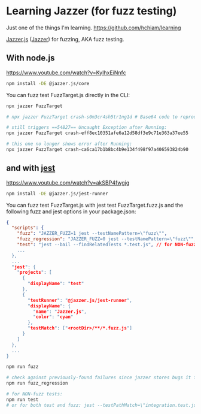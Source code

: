 # Learning Jazzer (for fuzz testing)

Just one of the things I'm learning. https://github.com/hchiam/learning

[Jazzer.js](https://github.com/CodeIntelligenceTesting/jazzer.js) ([Jazzer](https://github.com/CodeIntelligenceTesting/jazzer)) for fuzzing, AKA fuzz testing.

## With node.js

https://www.youtube.com/watch?v=KyIhxEiNnfc

```sh
npm install -DE @jazzer.js/core
```

You can fuzz test FuzzTarget.js directly in the CLI:

```sh
npx jazzer FuzzTarget
```

```sh
# npx jazzer FuzzTarget crash-s0m3cr4sh5tr1ng1d # Base64 code to reproduce a specific error

# still triggers ==54827== Uncaught Exception after Running:
npx jazzer FuzzTarget crash-eff8ec10351afe6a12d58df3e9c71e363a37ee55

# this one no longer shows error after Running:
npx jazzer FuzzTarget crash-ca6ca17b1b8bc4b9e134f498f97a406593824b90
```

## and with [jest](https://github.com/hchiam/learning-jest)

https://www.youtube.com/watch?v=akSBP4fwgjg

```sh
npm install -DE @jazzer.js/jest-runner
```

You can fuzz test FuzzTarget.js with jest test FuzzTarget.fuzz.js and the following fuzz and jest options in your package.json:

```json
{
  "scripts": {
    "fuzz": "JAZZER_FUZZ=1 jest --testNamePattern=\"fuzz\"",
    "fuzz_regression": "JAZZER_FUZZ=0 jest --testNamePattern=\"fuzz\"", // checks against previously-found failures since jazzer stores bugs it found earlier
    "test": "jest --bail --findRelatedTests *.test.js", // for NON-fuzz tests. or for both test and fuzz: jest --testPathMatch=\"integration.test.js\"
    ...
  },
  ...
  "jest": {
    "projects": [
      {
        "displayName": "test"
      },
      {
        "testRunner": "@jazzer.js/jest-runner",
        "displayName": {
          "name": "Jazzer.js",
          "color": "cyan"
        },
        "testMatch": ["<rootDir>/**/*.fuzz.js"]
      }
    ]
  },
  ...
}
```

```sh
npm run fuzz
```

```sh
# check against previously-found failures since jazzer stores bugs it found earlier:
npm run fuzz_regression
```

```sh
# for NON-fuzz tests:
npm run test
# or for both test and fuzz: jest --testPathMatch=\"integration.test.js\"
```
